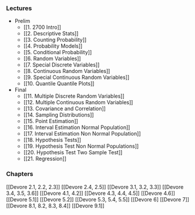 ### Lectures
- Prelim
	- [[1. 2700 Intro]]
	- [[2. Descriptive Stats]]
	- [[3. Counting Probability]]
	- [[4. Probability Models]]
	- [[5. Conditional Probability]]
	- [[6. Random Variables]]
	- [[7. Special Discrete Variables]]
	- [[8. Continuous Random Variables]]
	- [[9. Special Continuous Random Variables]]
	- [[10. Quantile Quantile Plots]]
- Final
	- [[11. Multiple Discrete Random Variables]]
	- [[12. Multiple Continuous Random Variables]]
	- [[13. Covariance and Correlation]]
	- [[14. Sampling Distributions]]
	- [[15. Point Estimation]]
	- [[16. Interval Estimation Normal Population]]
	- [[17. Interval Estimation Non Normal Population]]
	- [[18. Hypothesis Tests]]
	- [[19. Hypothesis Test Non Normal Populations]]
	- [[20. Hypothesis Test Two Sample Test]]
	- [[21. Regression]]
### Chapters
[[Devore 2.1, 2.2, 2.3]]
[[Devore 2.4, 2.5]]
[[Devore 3.1, 3.2, 3.3]]
[[Devore 3.4, 3.5, 3.6]]
[[Devore 4.1, 4.2]]
[[Devore 4.3, 4.4, 4.5]]
[[Devore 4.6]]
[[Devore 5.1]]
[[Devore 5.2]]
[[Devore 5.3, 5.4, 5.5]]
[[Devore 6]
[[Devore 7]]
[[Devore 8.1, 8.2, 8.3, 8.4]]
[[Devore 9.1]]
